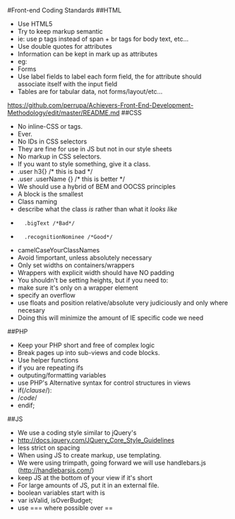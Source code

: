 #Front-end Coding Standards
##HTML
- Use HTML5 
- Try to keep markup semantic
- 	ie: use p tags instead of span + br tags for body text, etc...
- Use double quotes for attributes
- Information can be kept in mark up as attributes 
- 	eg:
		<div class="user" data-user-pk="1" data-name="Aris"></div>
- Forms
- 	Use label fields to label each form field, the for attribute should associate itself with the input field
- Tables are for tabular data, not forms/layout/etc...
	
https://github.com/perrupa/Achievers-Front-End-Development-Methodology/edit/master/README.md
##CSS
- No inline-CSS or <style></style> tags.
- 	Ever.
- No IDs in CSS selectors
- 	They are fine for use in JS but not in our style sheets
- No markup in CSS selectors. 
- 	If you want to style something, give it a class. 
- 	.user h3{} /* this is bad */
- 	.user .userName {} /* this is better */
- We should use a hybrid of BEM and OOCSS principles
- 	A block is the smallest 
- Class naming
- 	describe what the class *is* rather than what it *looks like*
- 		.bigText /*Bad*/
- 		.recognitionNominee /*Good*/
- 	camelCaseYourClassNames
- Avoid !important, unless absolutely necessary
- Only set widths on containers/wrappers
- 	Wrappers with explicit width should have NO padding
- You shouldn't be setting heights, but if you need to:
- 	make sure it's only on a wrapper element
- 	specify an overflow
- use floats and position relative/absolute very judiciously and only where necesary
- 	Doing this will minimize the amount of IE specific code we need

	
##PHP
- Keep your PHP short and free of complex logic
- Break pages up into sub-views and code blocks.
- Use helper functions
- 	if you are repeating ifs
- 	outputing/formatting variables
- use PHP's Alternative syntax for control structures in views
- 	if(/*clause*/): 
- 	/*code*/ 
- 	endif;

##JS
- We use a coding style similar to jQuery's 
- 	http://docs.jquery.com/JQuery_Core_Style_Guidelines
- 	less strict on spacing
- When using JS to create markup, use templating.
- 	We were using trimpath, going forward we will use handlebars.js (http://handlebarsjs.com/)
- keep JS at the bottom of your view if it's short
- For large amounts of JS, put it in an external file.
- boolean variables start with is
- 	var isValid, isOverBudget;
- use === where possible over ==